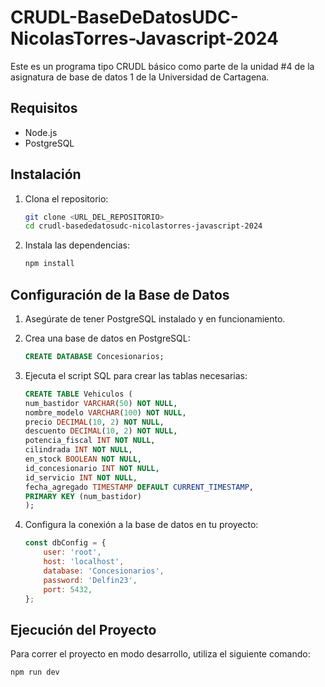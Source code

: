 # CRUDL-BaseDeDatosUDC-NicolasTorres-Javascript-2024

Este es un programa tipo CRUDL básico como parte de la unidad #4 de la asignatura de base de datos 1 de la Universidad de Cartagena.

## Requisitos

- Node.js
- PostgreSQL

## Instalación

1. Clona el repositorio:

    ```sh
    git clone <URL_DEL_REPOSITORIO>
    cd crudl-basededatosudc-nicolastorres-javascript-2024
    ```

2. Instala las dependencias:

    ```sh
    npm install
    ```

## Configuración de la Base de Datos

1. Asegúrate de tener PostgreSQL instalado y en funcionamiento.
2. Crea una base de datos en PostgreSQL:

    ```sql
    CREATE DATABASE Concesionarios;
    ```

3. Ejecuta el script SQL para crear las tablas necesarias:

    ```sql
    CREATE TABLE Vehiculos (
    num_bastidor VARCHAR(50) NOT NULL,
    nombre_modelo VARCHAR(100) NOT NULL,
    precio DECIMAL(10, 2) NOT NULL,
    descuento DECIMAL(10, 2) NOT NULL,
    potencia_fiscal INT NOT NULL,
    cilindrada INT NOT NULL,
    en_stock BOOLEAN NOT NULL,
    id_concesionario INT NOT NULL,
    id_servicio INT NOT NULL,
    fecha_agregado TIMESTAMP DEFAULT CURRENT_TIMESTAMP,
    PRIMARY KEY (num_bastidor)
    );
    ```

4. Configura la conexión a la base de datos en tu proyecto:

    ```js
    const dbConfig = {
        user: 'root',
        host: 'localhost',
        database: 'Concesionarios',
        password: 'Delfin23',
        port: 5432,
    };
    ```

## Ejecución del Proyecto

Para correr el proyecto en modo desarrollo, utiliza el siguiente comando:

```sh
npm run dev
```

